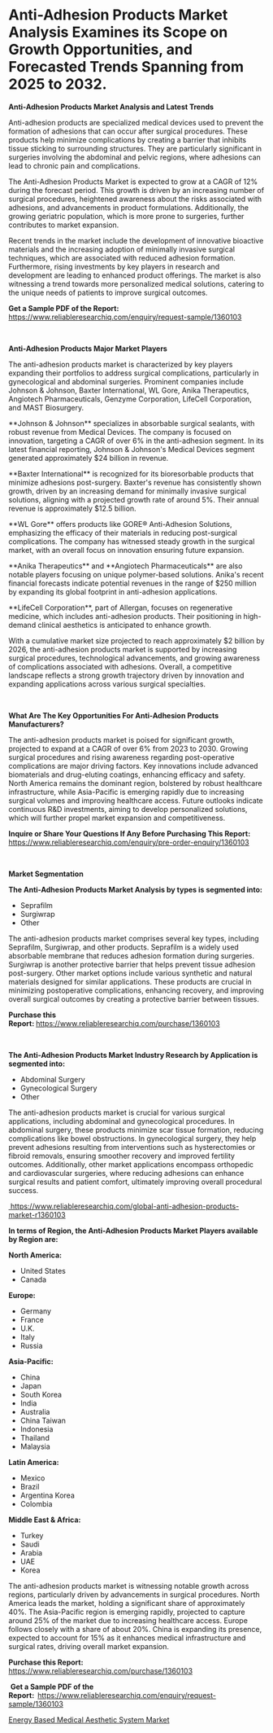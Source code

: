 <p><h1>Anti-Adhesion Products Market Analysis Examines its Scope on Growth Opportunities, and Forecasted Trends Spanning from 2025 to 2032.</h1></p><p><strong>Anti-Adhesion Products Market Analysis and Latest Trends</strong></p>
<p><p>Anti-adhesion products are specialized medical devices used to prevent the formation of adhesions that can occur after surgical procedures. These products help minimize complications by creating a barrier that inhibits tissue sticking to surrounding structures. They are particularly significant in surgeries involving the abdominal and pelvic regions, where adhesions can lead to chronic pain and complications.</p><p>The Anti-Adhesion Products Market is expected to grow at a CAGR of 12% during the forecast period. This growth is driven by an increasing number of surgical procedures, heightened awareness about the risks associated with adhesions, and advancements in product formulations. Additionally, the growing geriatric population, which is more prone to surgeries, further contributes to market expansion. </p><p>Recent trends in the market include the development of innovative bioactive materials and the increasing adoption of minimally invasive surgical techniques, which are associated with reduced adhesion formation. Furthermore, rising investments by key players in research and development are leading to enhanced product offerings. The market is also witnessing a trend towards more personalized medical solutions, catering to the unique needs of patients to improve surgical outcomes.</p></p>
<p><strong>Get a Sample PDF of the Report:&nbsp;</strong> <a href="https://www.reliableresearchiq.com/enquiry/request-sample/1360103?utm_campaign=3296&utm_medium=2&utm_source=Github&utm_content=ia&utm_term=22032025&utm_id=anti-adhesion-products">https://www.reliableresearchiq.com/enquiry/request-sample/1360103</a></p>
<p>&nbsp;</p>
<p><strong>Anti-Adhesion Products Major Market Players</strong></p>
<p><p>The anti-adhesion products market is characterized by key players expanding their portfolios to address surgical complications, particularly in gynecological and abdominal surgeries. Prominent companies include Johnson & Johnson, Baxter International, WL Gore, Anika Therapeutics, Angiotech Pharmaceuticals, Genzyme Corporation, LifeCell Corporation, and MAST Biosurgery.</p><p>**Johnson & Johnson** specializes in absorbable surgical sealants, with robust revenue from Medical Devices. The company is focused on innovation, targeting a CAGR of over 6% in the anti-adhesion segment. In its latest financial reporting, Johnson & Johnson's Medical Devices segment generated approximately $24 billion in revenue.</p><p>**Baxter International** is recognized for its bioresorbable products that minimize adhesions post-surgery. Baxter's revenue has consistently shown growth, driven by an increasing demand for minimally invasive surgical solutions, aligning with a projected growth rate of around 5%. Their annual revenue is approximately $12.5 billion. </p><p>**WL Gore** offers products like GORE® Anti-Adhesion Solutions, emphasizing the efficacy of their materials in reducing post-surgical complications. The company has witnessed steady growth in the surgical market, with an overall focus on innovation ensuring future expansion.</p><p>**Anika Therapeutics** and **Angiotech Pharmaceuticals** are also notable players focusing on unique polymer-based solutions. Anika's recent financial forecasts indicate potential revenues in the range of $250 million by expanding its global footprint in anti-adhesion applications.</p><p>**LifeCell Corporation**, part of Allergan, focuses on regenerative medicine, which includes anti-adhesion products. Their positioning in high-demand clinical aesthetics is anticipated to enhance growth.</p><p>With a cumulative market size projected to reach approximately $2 billion by 2026, the anti-adhesion products market is supported by increasing surgical procedures, technological advancements, and growing awareness of complications associated with adhesions. Overall, a competitive landscape reflects a strong growth trajectory driven by innovation and expanding applications across various surgical specialties.</p></p>
<p>&nbsp;</p>
<p><strong>What Are The Key Opportunities For Anti-Adhesion Products Manufacturers?</strong></p>
<p><p>The anti-adhesion products market is poised for significant growth, projected to expand at a CAGR of over 6% from 2023 to 2030. Growing surgical procedures and rising awareness regarding post-operative complications are major driving factors. Key innovations include advanced biomaterials and drug-eluting coatings, enhancing efficacy and safety. North America remains the dominant region, bolstered by robust healthcare infrastructure, while Asia-Pacific is emerging rapidly due to increasing surgical volumes and improving healthcare access. Future outlooks indicate continuous R&D investments, aiming to develop personalized solutions, which will further propel market expansion and competitiveness.</p></p>
<p><strong>Inquire or Share Your Questions If Any Before Purchasing This Report:</strong> <a href="https://www.reliableresearchiq.com/enquiry/pre-order-enquiry/1360103?utm_campaign=3296&utm_medium=2&utm_source=Github&utm_content=ia&utm_term=22032025&utm_id=anti-adhesion-products">https://www.reliableresearchiq.com/enquiry/pre-order-enquiry/1360103</a></p>
<p>&nbsp;</p>
<p><strong>Market Segmentation</strong></p>
<p><strong>The Anti-Adhesion Products Market Analysis by types is segmented into:</strong></p>
<p><ul><li>Seprafilm</li><li>Surgiwrap</li><li>Other</li></ul></p>
<p><p>The anti-adhesion products market comprises several key types, including Seprafilm, Surgiwrap, and other products. Seprafilm is a widely used absorbable membrane that reduces adhesion formation during surgeries. Surgiwrap is another protective barrier that helps prevent tissue adhesion post-surgery. Other market options include various synthetic and natural materials designed for similar applications. These products are crucial in minimizing postoperative complications, enhancing recovery, and improving overall surgical outcomes by creating a protective barrier between tissues.</p></p>
<p><strong>Purchase this Report:&nbsp;</strong><a href="https://www.reliableresearchiq.com/purchase/1360103?utm_campaign=3296&utm_medium=2&utm_source=Github&utm_content=ia&utm_term=22032025&utm_id=anti-adhesion-products">https://www.reliableresearchiq.com/purchase/1360103</a></p>
<p>&nbsp;</p>
<p><strong>The Anti-Adhesion Products Market Industry Research by Application is segmented into:</strong></p>
<p><ul><li>Abdominal Surgery</li><li>Gynecological Surgery</li><li>Other</li></ul></p>
<p><p>The anti-adhesion products market is crucial for various surgical applications, including abdominal and gynecological procedures. In abdominal surgery, these products minimize scar tissue formation, reducing complications like bowel obstructions. In gynecological surgery, they help prevent adhesions resulting from interventions such as hysterectomies or fibroid removals, ensuring smoother recovery and improved fertility outcomes. Additionally, other market applications encompass orthopedic and cardiovascular surgeries, where reducing adhesions can enhance surgical results and patient comfort, ultimately improving overall procedural success.</p></p>
<p><a href="https://www.reliableresearchiq.com/global-anti-adhesion-products-market-r1360103?utm_campaign=3296&utm_medium=2&utm_source=Github&utm_content=ia&utm_term=22032025&utm_id=anti-adhesion-products">&nbsp;https://www.reliableresearchiq.com/global-anti-adhesion-products-market-r1360103</a></p>
<p><strong>In terms of Region, the Anti-Adhesion Products Market Players available by Region are:</strong></p>
<p>
    <p> <strong> North America: </strong>
        <ul>
            <li>United States</li>
            <li>Canada</li>
        </ul>
        </p> 
    <p> <strong> Europe: </strong>
        <ul>
            <li>Germany</li>
            <li>France</li>
            <li>U.K.</li>
            <li>Italy</li>
            <li>Russia</li>
        </ul>
        </p> 
    <p> <strong> Asia-Pacific: </strong>
        <ul>
            <li>China</li>
            <li>Japan</li>
            <li>South Korea</li>
            <li>India</li>
            <li>Australia</li>
            <li>China Taiwan</li>
            <li>Indonesia</li>
            <li>Thailand</li>
            <li>Malaysia</li>
        </ul>
        </p> 
    <p> <strong> Latin America: </strong>
        <ul>
            <li>Mexico</li>
            <li>Brazil</li>
            <li>Argentina Korea</li>
            <li>Colombia</li>
        </ul>
        </p> 
    <p> <strong> Middle East & Africa: </strong>
        <ul>
            <li>Turkey</li>
            <li>Saudi</li>
            <li>Arabia</li>
            <li>UAE</li>
            <li>Korea</li>
        </ul>
    </p>
    </p>
<p><p>The anti-adhesion products market is witnessing notable growth across regions, particularly driven by advancements in surgical procedures. North America leads the market, holding a significant share of approximately 40%. The Asia-Pacific region is emerging rapidly, projected to capture around 25% of the market due to increasing healthcare access. Europe follows closely with a share of about 20%. China is expanding its presence, expected to account for 15% as it enhances medical infrastructure and surgical rates, driving overall market expansion.</p></p>
<p><strong>Purchase this Report: </strong><a href="https://www.reliableresearchiq.com/purchase/1360103?utm_campaign=3296&utm_medium=2&utm_source=Github&utm_content=ia&utm_term=22032025&utm_id=anti-adhesion-products">https://www.reliableresearchiq.com/purchase/1360103</a></p>
<p>&nbsp;<strong>Get a Sample PDF of the Report:&nbsp;&nbsp;</strong><a href="https://www.reliableresearchiq.com/enquiry/request-sample/1360103?utm_campaign=3296&utm_medium=2&utm_source=Github&utm_content=ia&utm_term=22032025&utm_id=anti-adhesion-products">https://www.reliableresearchiq.com/enquiry/request-sample/1360103</a></p>
<p><strong></strong></p>
<p><p><a href="https://github.com/fraryatena85/Market-Research-Report-List-1/blob/main/energy-based-medical-aesthetic-system-market.md?utm_campaign=3296&utm_medium=2&utm_source=Github&utm_content=ia&utm_term=22032025&utm_id=anti-adhesion-products">Energy Based Medical Aesthetic System Market</a></p></p>